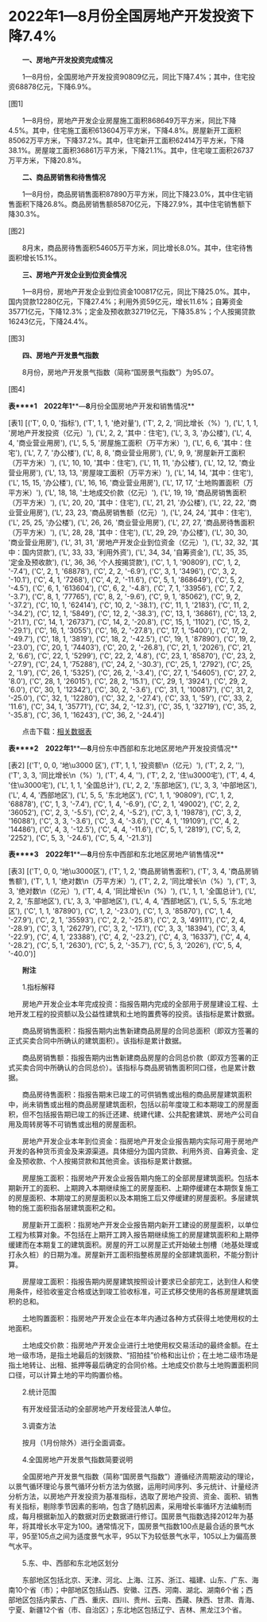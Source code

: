 # 2022年1—8月份全国房地产开发投资下降7.4%

　　**一、房地产开发投资完成情况**

　　1—8月份，全国房地产开发投资90809亿元，同比下降7.4%；其中，住宅投资68878亿元，下降6.9%。

[图1]

　　1—8月份，房地产开发企业房屋施工面积868649万平方米，同比下降4.5%。其中，住宅施工面积613604万平方米，下降4.8%。房屋新开工面积85062万平方米，下降37.2%。其中，住宅新开工面积62414万平方米，下降38.1%。房屋竣工面积36861万平方米，下降21.1%。其中，住宅竣工面积26737万平方米，下降20.8%。

　　**二、商品房销售和待售情况**

　　1—8月份，商品房销售面积87890万平方米，同比下降23.0%，其中住宅销售面积下降26.8%。商品房销售额85870亿元，下降27.9%，其中住宅销售额下降30.3%。

[图2]

　　8月末，商品房待售面积54605万平方米，同比增长8.0%。其中，住宅待售面积增长15.1%。

　　**三、房地产开发企业到位资金情况**

　　1—8月份，房地产开发企业到位资金100817亿元，同比下降25.0%。其中，国内贷款12280亿元，下降27.4%；利用外资59亿元，增长11.6%；自筹资金35771亿元，下降12.3%；定金及预收款32719亿元，下降35.8%；个人按揭贷款16243亿元，下降24.4%。

[图3]

　　**四、房地产开发景气指数**

　　8月份，房地产开发景气指数（简称“国房景气指数”）为95.07。

[图4]

**表****1**　**2022****年****1****—****8****月份全国房地产开发和销售情况**

[表1]
[('T', 0, 0, '指标'), ('T', 1, 1, '绝对量'), ('T', 2, 2, '同比增长（%）'), ('L', 1, 1, '房地产开发投资（亿元）'), ('L', 2, 2, '其中：住宅'), ('L', 3, 3, '办公楼'), ('L', 4, 4, '商业营业用房'), ('L', 5, 5, '房屋施工面积（万平方米）'), ('L', 6, 6, '其中：住宅'), ('L', 7, 7, '办公楼'), ('L', 8, 8, '商业营业用房'), ('L', 9, 9, '房屋新开工面积（万平方米）'), ('L', 10, 10, '其中：住宅'), ('L', 11, 11, '办公楼'), ('L', 12, 12, '商业营业用房'), ('L', 13, 13, '房屋竣工面积（万平方米）'), ('L', 14, 14, '其中：住宅'), ('L', 15, 15, '办公楼'), ('L', 16, 16, '商业营业用房'), ('L', 17, 17, '土地购置面积（万平方米）'), ('L', 18, 18, '土地成交价款（亿元）'), ('L', 19, 19, '商品房销售面积（万平方米）'), ('L', 20, 20, '其中：住宅'), ('L', 21, 21, '办公楼'), ('L', 22, 22, '商业营业用房'), ('L', 23, 23, '商品房销售额（亿元）'), ('L', 24, 24, '其中：住宅'), ('L', 25, 25, '办公楼'), ('L', 26, 26, '商业营业用房'), ('L', 27, 27, '商品房待售面积（万平方米）'), ('L', 28, 28, '其中：住宅'), ('L', 29, 29, '办公楼'), ('L', 30, 30, '商业营业用房'), ('L', 31, 31, '房地产开发企业到位资金（亿元）'), ('L', 32, 32, '其中：国内贷款'), ('L', 33, 33, '利用外资'), ('L', 34, 34, '自筹资金'), ('L', 35, 35, '定金及预收款'), ('L', 36, 36, '个人按揭贷款'), ('C', 1, 1, '90809'), ('C', 1, 2, '-7.4'), ('C', 2, 1, '68878'), ('C', 2, 2, '-6.9'), ('C', 3, 1, '3496'), ('C', 3, 2, '-10.1'), ('C', 4, 1, '7268'), ('C', 4, 2, '-11.6'), ('C', 5, 1, '868649'), ('C', 5, 2, '-4.5'), ('C', 6, 1, '613604'), ('C', 6, 2, '-4.8'), ('C', 7, 1, '33956'), ('C', 7, 2, '-3.7'), ('C', 8, 1, '77765'), ('C', 8, 2, '-9.6'), ('C', 9, 1, '85062'), ('C', 9, 2, '-37.2'), ('C', 10, 1, '62414'), ('C', 10, 2, '-38.1'), ('C', 11, 1, '2183'), ('C', 11, 2, '-34.2'), ('C', 12, 1, '5849'), ('C', 12, 2, '-38.3'), ('C', 13, 1, '36861'), ('C', 13, 2, '-21.1'), ('C', 14, 1, '26737'), ('C', 14, 2, '-20.8'), ('C', 15, 1, '1102'), ('C', 15, 2, '-29.1'), ('C', 16, 1, '3055'), ('C', 16, 2, '-27.8'), ('C', 17, 1, '5400'), ('C', 17, 2, '-49.7'), ('C', 18, 1, '3819'), ('C', 18, 2, '-42.5'), ('C', 19, 1, '87890'), ('C', 19, 2, '-23.0'), ('C', 20, 1, '74403'), ('C', 20, 2, '-26.8'), ('C', 21, 1, '2026'), ('C', 21, 2, '6.6'), ('C', 22, 1, '5299'), ('C', 22, 2, '4.8'), ('C', 23, 1, '85870'), ('C', 23, 2, '-27.9'), ('C', 24, 1, '75288'), ('C', 24, 2, '-30.3'), ('C', 25, 1, '2792'), ('C', 25, 2, '1.9'), ('C', 26, 1, '5325'), ('C', 26, 2, '-3.4'), ('C', 27, 1, '54605'), ('C', 27, 2, '8.0'), ('C', 28, 1, '26015'), ('C', 28, 2, '15.1'), ('C', 29, 1, '3924'), ('C', 29, 2, '6.0'), ('C', 30, 1, '12342'), ('C', 30, 2, '-3.6'), ('C', 31, 1, '100817'), ('C', 31, 2, '-25.0'), ('C', 32, 1, '12280'), ('C', 32, 2, '-27.4'), ('C', 33, 1, '59'), ('C', 33, 2, '11.6'), ('C', 34, 1, '35771'), ('C', 34, 2, '-12.3'), ('C', 35, 1, '32719'), ('C', 35, 2, '-35.8'), ('C', 36, 1, '16243'), ('C', 36, 2, '-24.4')]

　　点击下载：[相关数据表](http://www.stats.gov.cn/sj/zxfb/202302/W020230203609924692672.xlsx) 

**表****2**　**2022****年****1****—****8****月份东中西部和东北地区房地产开发投资情况**

[表2]
[('T', 0, 0, '地\u3000 区'), ('T', 1, 1, '投资额\n（亿元）'), ('T', 2, 2, ''), ('T', 3, 3, '同比增长\n（%）'), ('T', 4, 4, ''), ('T', 2, 2, '住\u3000宅'), ('T', 4, 4, '住\u3000宅'), ('L', 1, 1, '全国总计'), ('L', 2, 2, '东部地区'), ('L', 3, 3, '中部地区'), ('L', 4, 4, '西部地区'), ('L', 5, 5, '东北地区'), ('C', 1, 1, '90809'), ('C', 1, 2, '68878'), ('C', 1, 3, '-7.4'), ('C', 1, 4, '-6.9'), ('C', 2, 1, '49002'), ('C', 2, 2, '36052'), ('C', 2, 3, '-5.5'), ('C', 2, 4, '-5.2'), ('C', 3, 1, '19878'), ('C', 3, 2, '16088'), ('C', 3, 3, '-3.6'), ('C', 3, 4, '-3.6'), ('C', 4, 1, '19109'), ('C', 4, 2, '14486'), ('C', 4, 3, '-12.5'), ('C', 4, 4, '-11.6'), ('C', 5, 1, '2819'), ('C', 5, 2, '2252'), ('C', 5, 3, '-24.6'), ('C', 5, 4, '-21.3')]

**表****3**　**2022****年****1****—****8****月份东中西部和东北地区房地产销售情况**

[表3]
[('T', 0, 0, '地\u3000区'), ('T', 1, 2, '商品房销售面积'), ('T', 3, 4, '商品房销售额'), ('T', 1, 1, '绝对数\n（万平方米）'), ('T', 2, 2, '同比增长\n（%）'), ('T', 3, 3, '绝对数\n（亿元）'), ('T', 4, 4, '同比增长\n（%）'), ('L', 1, 1, '全国总计'), ('L', 2, 2, '东部地区'), ('L', 3, 3, '中部地区'), ('L', 4, 4, '西部地区'), ('L', 5, 5, '东北地区'), ('C', 1, 1, '87890'), ('C', 1, 2, '-23.0'), ('C', 1, 3, '85870'), ('C', 1, 4, '-27.9'), ('C', 2, 1, '35593'), ('C', 2, 2, '-25.8'), ('C', 2, 3, '49111'), ('C', 2, 4, '-28.9'), ('C', 3, 1, '26279'), ('C', 3, 2, '-17.1'), ('C', 3, 3, '18394'), ('C', 3, 4, '-22.9'), ('C', 4, 1, '23388'), ('C', 4, 2, '-23.2'), ('C', 4, 3, '16337'), ('C', 4, 4, '-28.2'), ('C', 5, 1, '2630'), ('C', 5, 2, '-35.7'), ('C', 5, 3, '2026'), ('C', 5, 4, '-40.0')]

　　**附注**

　　1.指标解释

　　房地产开发企业本年完成投资：指报告期内完成的全部用于房屋建设工程、土地开发工程的投资额以及公益性建筑和土地购置费等的投资。该指标是累计数据。

　　商品房销售面积：指报告期内出售新建商品房屋的合同总面积（即双方签署的正式买卖合同中所确认的建筑面积）。该指标是累计数据。

　　商品房销售额：指报告期内出售新建商品房屋的合同总价款（即双方签署的正式买卖合同中所确认的合同总价）。该指标与商品房销售面积同口径，也是累计数据。

　　商品房待售面积：指报告期末已竣工的可供销售或出租的商品房屋建筑面积中，尚未销售或出租的商品房屋建筑面积，包括以前年度竣工和本期竣工的房屋面积，但不包括报告期已竣工的拆迁还建、统建代建、公共配套建筑、房地产公司自用及周转房等不可销售或出租的房屋面积。

　　房地产开发企业本年到位资金：指房地产开发企业报告期内实际可用于房地产开发的各种货币资金及来源渠道。具体细分为国内贷款、利用外资、自筹资金、定金及预收款、个人按揭贷款和其他资金。该指标是累计数据。

　　房屋施工面积：指房地产开发企业报告期内施工的全部房屋建筑面积。包括本期新开工的面积、上期跨入本期继续施工的房屋面积、上期停缓建在本期恢复施工的房屋面积、本期竣工的房屋面积以及本期施工后又停缓建的房屋面积。多层建筑物的施工面积指各层建筑面积之和。

　　房屋新开工面积：指房地产开发企业报告期内新开工建设的房屋面积，以单位工程为核算对象。不包括在上期开工跨入报告期继续施工的房屋建筑面积和上期停缓建而在本期复工的建筑面积。房屋的开工以房屋正式开始破土刨槽（地基处理或打永久桩）的日期为准。房屋新开工面积指整栋房屋的全部建筑面积，不能分割计算。

　　房屋竣工面积：指报告期内房屋建筑按照设计要求已全部完工，达到住人和使用条件，经验收鉴定合格或达到竣工验收标准，可正式移交使用的各栋房屋建筑面积的总和。

　　土地购置面积：指房地产开发企业在本年内通过各种方式获得土地使用权的土地面积。

　　土地成交价款：指房地产开发企业进行土地使用权交易活动的最终金额。在土地一级市场，是指土地最后的划拨款、“招拍挂”价格和出让价；在土地二级市场是指土地转让、出租、抵押等最后确定的合同价格。土地成交价款与土地购置面积同口径，可以计算土地的平均购置价格。

　　2.统计范围

　　有开发经营活动的全部房地产开发经营法人单位。

　　3.调查方法

　　按月（1月份除外）进行全面调查。

　　4.全国房地产开发景气指数简要说明

　　全国房地产开发景气指数（简称“国房景气指数”）遵循经济周期波动的理论，以景气循环理论与景气循环分析方法为依据，运用时间序列、多元统计、计量经济分析方法，以房地产开发投资为基准指标，选取了房地产投资、资金、面积、销售有关指标，剔除季节因素的影响，包含了随机因素，采用增长率循环方法编制而成，每月根据新加入的数据对历史数据进行修订。国房景气指数选择2012年为基年，将其增长水平定为100。通常情况下，国房景气指数100点是最合适的景气水平，95至105点之间为适度景气水平，95以下为较低景气水平，105以上为偏高景气水平。

　　5.东、中、西部和东北地区划分

　　东部地区包括北京、天津、河北、上海、江苏、浙江、福建、山东、广东、海南10个省（市）；中部地区包括山西、安徽、江西、河南、湖北、湖南6个省；西部地区包括内蒙古、广西、重庆、四川、贵州、云南、西藏、陕西、甘肃、青海、宁夏、新疆12个省（市、自治区）；东北地区包括辽宁、吉林、黑龙江3个省。